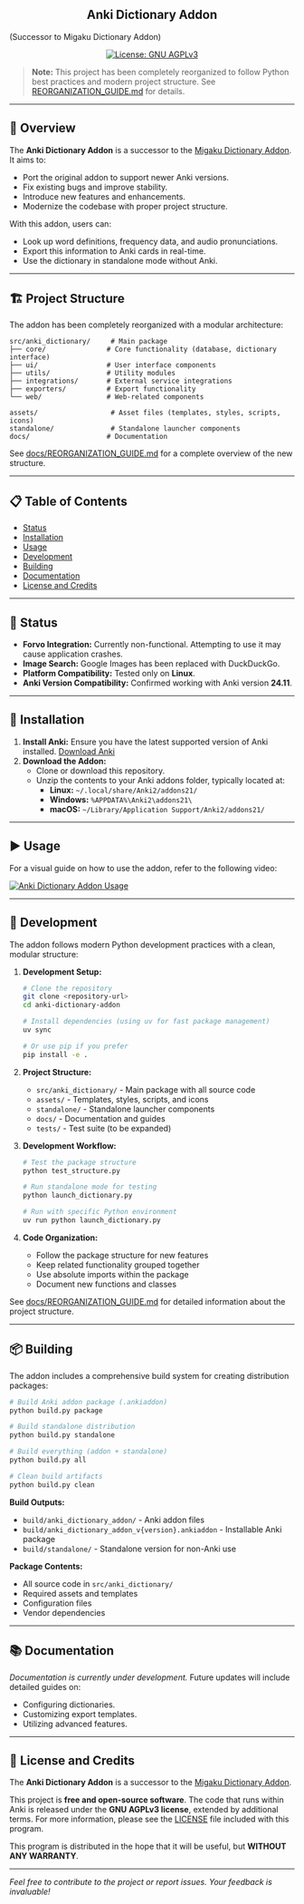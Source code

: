 <h2 align="center">Anki Dictionary Addon </h2>

(Successor to Migaku Dictionary Addon)

<p align="center">
  <a href="https://www.gnu.org/licenses/agpl-3.0.html" title="License: GNU AGPLv3">
    <img src="https://img.shields.io/badge/license-GNU%20AGPLv3-green.svg" alt="License: GNU AGPLv3">
  </a>
</p>

> **Note:** This project has been completely reorganized to follow Python best practices and modern project structure. See [REORGANIZATION_GUIDE.md](docs/REORGANIZATION_GUIDE.md) for details.

---

## 📖 Overview

The **Anki Dictionary Addon** is a successor to the [Migaku Dictionary Addon](https://github.com/migaku-official/Migaku-Dictionary-Addon). It aims to:

- Port the original addon to support newer Anki versions.
- Fix existing bugs and improve stability.
- Introduce new features and enhancements.
- Modernize the codebase with proper project structure.

With this addon, users can:

- Look up word definitions, frequency data, and audio pronunciations.
- Export this information to Anki cards in real-time.
- Use the dictionary in standalone mode without Anki.

---

## 🏗️ Project Structure

The addon has been completely reorganized with a modular architecture:

```
src/anki_dictionary/     # Main package
├── core/               # Core functionality (database, dictionary interface)
├── ui/                 # User interface components
├── utils/              # Utility modules
├── integrations/       # External service integrations
├── exporters/          # Export functionality
└── web/                # Web-related components

assets/                  # Asset files (templates, styles, scripts, icons)
standalone/              # Standalone launcher components
docs/                   # Documentation
```

See [docs/REORGANIZATION_GUIDE.md](docs/REORGANIZATION_GUIDE.md) for a complete overview of the new structure.

---

## 📋 Table of Contents

- [Status](#status)
- [Installation](#installation)
- [Usage](#usage)
- [Development](#development)
- [Building](#building)
- [Documentation](#documentation)
- [License and Credits](#license-and-credits)

---

## 🚧 Status

- **Forvo Integration:** Currently non-functional. Attempting to use it may cause application crashes.
- **Image Search:** Google Images has been replaced with DuckDuckGo.
- **Platform Compatibility:** Tested only on **Linux**.
- **Anki Version Compatibility:** Confirmed working with Anki version **24.11**.

---

## 💾 Installation

1. **Install Anki:** Ensure you have the latest supported version of Anki installed. [Download Anki](https://apps.ankiweb.net/)
2. **Download the Addon:**
   - Clone or download this repository.
   - Unzip the contents to your Anki addons folder, typically located at:
     - **Linux:** `~/.local/share/Anki2/addons21/`
     - **Windows:** `%APPDATA%\Anki2\addons21\`
     - **macOS:** `~/Library/Application Support/Anki2/addons21/`

---

## ▶️ Usage

For a visual guide on how to use the addon, refer to the following video:

[![Anki Dictionary Addon Usage](https://img.youtube.com/vi/vrzBeiFlKjg/0.jpg)](https://www.youtube.com/watch?v=vrzBeiFlKjg)

---

## 🔧 Development

The addon follows modern Python development practices with a clean, modular structure:

1. **Development Setup:**
   ```bash
   # Clone the repository
   git clone <repository-url>
   cd anki-dictionary-addon
   
   # Install dependencies (using uv for fast package management)
   uv sync
   
   # Or use pip if you prefer
   pip install -e .
   ```

2. **Project Structure:**
   - `src/anki_dictionary/` - Main package with all source code
   - `assets/` - Templates, styles, scripts, and icons
   - `standalone/` - Standalone launcher components
   - `docs/` - Documentation and guides
   - `tests/` - Test suite (to be expanded)

3. **Development Workflow:**
   ```bash
   # Test the package structure
   python test_structure.py
   
   # Run standalone mode for testing
   python launch_dictionary.py
   
   # Run with specific Python environment
   uv run python launch_dictionary.py
   ```

4. **Code Organization:**
   - Follow the package structure for new features
   - Keep related functionality grouped together
   - Use absolute imports within the package
   - Document new functions and classes

See [docs/REORGANIZATION_GUIDE.md](docs/REORGANIZATION_GUIDE.md) for detailed information about the project structure.

---

## 📦 Building

The addon includes a comprehensive build system for creating distribution packages:

```bash
# Build Anki addon package (.ankiaddon)
python build.py package

# Build standalone distribution
python build.py standalone

# Build everything (addon + standalone)
python build.py all

# Clean build artifacts
python build.py clean
```

**Build Outputs:**
- `build/anki_dictionary_addon/` - Anki addon files
- `build/anki_dictionary_addon_v{version}.ankiaddon` - Installable Anki package
- `build/standalone/` - Standalone version for non-Anki use

**Package Contents:**
- All source code in `src/anki_dictionary/`
- Required assets and templates
- Configuration files
- Vendor dependencies

---

## 📚 Documentation

*Documentation is currently under development.* Future updates will include detailed guides on:

- Configuring dictionaries.
- Customizing export templates.
- Utilizing advanced features.

---

## 📝 License and Credits

The **Anki Dictionary Addon** is a successor to the [Migaku Dictionary Addon](https://github.com/migaku-official/Migaku-Dictionary-Addon).

This project is **free and open-source software**. The code that runs within Anki is released under the **GNU AGPLv3 license**, extended by additional terms. For more information, please see the [LICENSE](https://www.gnu.org/licenses/agpl-3.0.html) file included with this program.

This program is distributed in the hope that it will be useful, but **WITHOUT ANY WARRANTY**.

---

*Feel free to contribute to the project or report issues. Your feedback is invaluable!*

